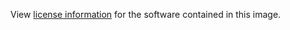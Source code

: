 View [license information](https://github.com/getgrav/grav/blob/develop/LICENSE.txt) for the software contained in this image.
